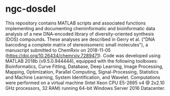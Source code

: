 # ngc-dosdel

This repository contains MATLAB scripts and associated functions implementing and documenting cheminformatic and bioinformatic data analysis of a new DNA-encoded library of diversity-oriented synthesis (DOS) compounds. These analyses are described in Gerry et al. ("DNA barcoding a complete matrix of stereoisomeric small molecules"), a manuscript submitted to ChemRxiv on 2018-11-05 (https://doi.org/10.26434/chemrxiv.7289471). Code was developed using MATLAB 2018b (v9.5.0.944444), equipped with the following toolboxes: Bioinformatics, Curve Fitting, Database, Deep Learning, Image Processing, Mapping, Optimization, Parallel Computing, Signal-Processing, Statistics and Machine Learning, System Identification, and Wavelet. Computations were performed on a virtual machine (Intel Xeon CPU E5-2695 v4 @ 2x2.10 GHz processors, 32 RAM) running 64-bit Windows Server 2016 Datacenter.
